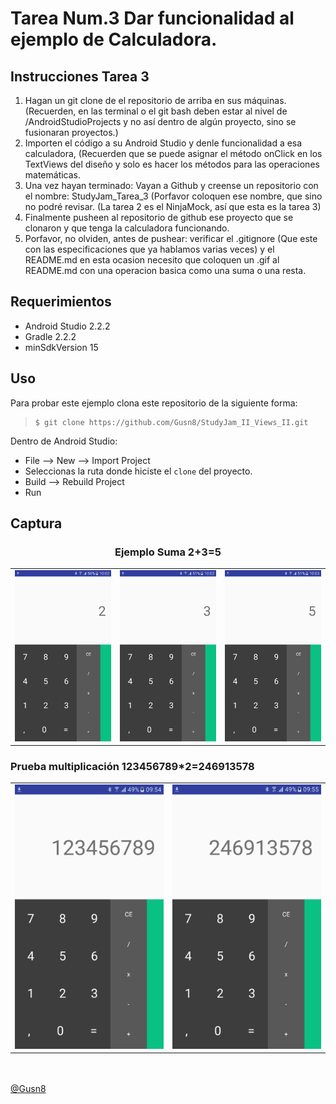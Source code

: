 Tarea Num.3
Dar funcionalidad al ejemplo de Calculadora.
========================

Instrucciones Tarea 3
------------

1. Hagan un git clone de el repositorio de arriba en sus máquinas. (Recuerden, en las terminal o el git bash deben estar al nivel de /AndroidStudioProjects y no así dentro de algún proyecto, sino se fusionaran proyectos.)
2. Importen el código a su Android Studio y denle funcionalidad a esa calculadora, (Recuerden que se puede asignar el método onClick en los TextViews del diseño y solo es hacer los métodos para las operaciones matemáticas.
3. Una vez hayan terminado: Vayan a Github y creense un repositorio con el nombre: StudyJam_Tarea_3 (Porfavor coloquen ese nombre, que sino no podré revisar. (La tarea 2 es el NinjaMock, así que esta es la tarea 3)
4. Finalmente pusheen al repositorio de github ese proyecto que se clonaron y que tenga la calculadora funcionando.
5. Porfavor, no olviden, antes de pushear: verificar el .gitignore (Que este con las especificaciones que ya hablamos varias veces) y el README.md en esta ocasion necesito que coloquen un .gif al README.md con una operacion basica como una suma o una resta.


Requerimientos
------------

  * Android Studio 2.2.2
  * Gradle 2.2.2
  * minSdkVersion 15


Uso
---------
Para probar este ejemplo clona este repositorio de la siguiente forma:
>
>     $ git clone https://github.com/Gusn8/StudyJam_II_Views_II.git

Dentro de Android Studio:

* File --> New --> Import Project 
* Seleccionas la ruta donde hiciste el `clone` del proyecto.
* Build --> Rebuild Project
* Run 

Captura
---------
<div align="center">
    <center>
    <h3>Ejemplo Suma 2+3=5 </h3>
    <table>
    <tr>
        <td><img src="/img/calSuma01.png" width="300"></td>
        <td><img src="/img/calSuma02.png" width="300"></td>
        <td><img src="/img/calSumaIgual.png" width="300"></td>
    <tr>
    </table>
    </center>
</div>

<h3> Prueba multiplicación 123456789*2=246913578</h3>
<div align="center">
    <table>
    <tr>
        <td><img src="/img/calNumeros.png" width="300"></td>
        <td><img src="/img/calEjemMultiIgual.png" width="300"></td>
    <tr>
    </table>
</div>

<br><br>
<a href="http://www.miramicodigo.com" target="_blank">@Gusn8</a>
